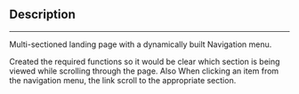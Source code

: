 ## Description

---

Multi-sectioned landing page with a dynamically built Navigation menu.

Created the required functions so it would be clear which section is being viewed while scrolling through the page. Also When clicking an item from the navigation menu, the link scroll to the appropriate section.

